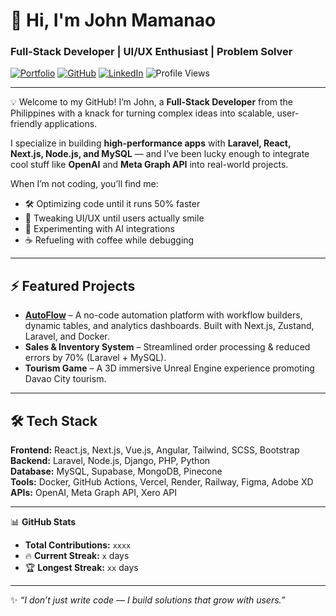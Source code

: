 # 👋 Hi, I'm John Mamanao
### Full-Stack Developer | UI/UX Enthusiast | Problem Solver

[![Portfolio](https://img.shields.io/badge/Portfolio-www.johnmamanao.com-purple)](https://www.johnmamanao.com)
[![GitHub](https://img.shields.io/badge/GitHub-BeastNectus-black)](https://github.com/BeastNectus)
[![LinkedIn](https://img.shields.io/badge/LinkedIn-Connect-blue)](#)
![Profile Views](https://komarev.com/ghpvc/?username=BeastNectus&color=blueviolet)

---

💡 Welcome to my GitHub! I’m John, a **Full-Stack Developer** from the Philippines with a knack for turning complex ideas into scalable, user-friendly applications.  

I specialize in building **high-performance apps** with **Laravel, React, Next.js, Node.js, and MySQL** — and I’ve been lucky enough to integrate cool stuff like **OpenAI** and **Meta Graph API** into real-world projects.  

When I’m not coding, you’ll find me:  
- 🛠 Optimizing code until it runs 50% faster  
- 🎨 Tweaking UI/UX until users actually smile  
- 🤖 Experimenting with AI integrations  
- ☕ Refueling with coffee while debugging  

---

## ⚡ Featured Projects
- **[AutoFlow](https://www.johnmamanao.com/projects/autoflow)** – A no-code automation platform with workflow builders, dynamic tables, and analytics dashboards. Built with Next.js, Zustand, Laravel, and Docker.  
- **Sales & Inventory System** – Streamlined order processing & reduced errors by 70% (Laravel + MySQL).  
- **Tourism Game** – A 3D immersive Unreal Engine experience promoting Davao City tourism.  

---

## 🛠 Tech Stack
**Frontend:** React.js, Next.js, Vue.js, Angular, Tailwind, SCSS, Bootstrap  
**Backend:** Laravel, Node.js, Django, PHP, Python  
**Database:** MySQL, Supabase, MongoDB, Pinecone  
**Tools:** Docker, GitHub Actions, Vercel, Render, Railway, Figma, Adobe XD  
**APIs:** OpenAI, Meta Graph API, Xero API  

---

📊 **GitHub Stats**
- **Total Contributions:** `xxxx`  
- 🔥 **Current Streak:** `x` days  
- 🏆 **Longest Streak:** `xx` days  

---

✨ *“I don’t just write code — I build solutions that grow with users.”*
